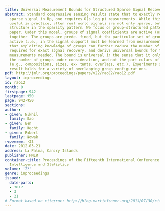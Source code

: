 ```yaml
---
title: Universal Measurement Bounds for Structured Sparse Signal Recovery
abstract: Standard compressive sensing results state that to exactly recover an s
  sparse signal in Rp, one requires O(s log p) measurements. While this bound is extremely
  useful in practice, often real world signals are not only sparse, but also exhibit
  structure in the sparsity pattern. We focus on group-structured patterns in this
  paper. Under this model, groups of signal coefficients are active (or inactive)
  together. The groups are prede- fined, but the particular set of groups that are
  active (i.e., in the signal support) must be learned from measurements. We show
  that exploiting knowledge of groups can further reduce the number of measurements
  required for exact signal recovery, and derive universal bounds for the number of
  measurements needed. The bound is universal in the sense that it only depends on
  the number of groups under consideration, and not the particulars of the groups
  (e.g., compositions, sizes, ex- tents, overlaps, etc.). Experiments show that our
  result holds for a variety of overlapping group configurations.
pdf: http://jmlr.org/proceedings/papers/v22/rao12/rao12.pdf
layout: inproceedings
id: rao12
month: 0
firstpage: 942
lastpage: 950
page: 942-950
sections: 
author:
- given: Nikhil
  family: Rao
- given: Ben
  family: Recht
- given: Robert
  family: Nowak
reponame: v22
date: 2012-03-21
address: La Palma, Canary Islands
publisher: PMLR
container-title: Proceedings of the Fifteenth International Conference on Artificial
  Intelligence and Statistics
volume: '22'
genre: inproceedings
issued:
  date-parts:
  - 2012
  - 3
  - 21
# Format based on citeproc: http://blog.martinfenner.org/2013/07/30/citeproc-yaml-for-bibliographies/
---
```

